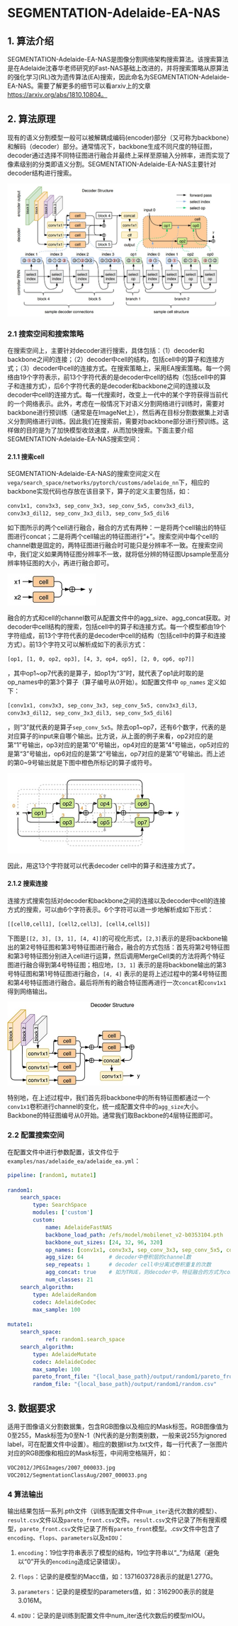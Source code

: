 # SEGMENTATION-Adelaide-EA-NAS

## 1. 算法介绍

SEGMENTATION-Adelaide-EA-NAS是图像分割网络架构搜索算法。该搜索算法是在Adelaide沈春华老师研究的Fast-NAS基础上改进的，并将搜索策略从原算法的强化学习(RL)改为遗传算法(EA)搜索，因此命名为SEGMENTATION-Adelaide-EA-NAS。需要了解更多的细节可以看arxiv上的文章 https://arxiv.org/abs/1810.10804。

## 2. 算法原理

现有的语义分割模型一般可以被解耦成编码(encoder)部分（又可称为backbone）和解码（decoder）部分。通常情况下，backbone生成不同尺度的特征图，decoder通过选择不同特征图进行融合并最终上采样至原输入分辨率，进而实现了像素级别的分类即语义分割。SEGMENTATION-Adelaide-EA-NAS主要针对decoder结构进行搜索。

![F3](./images/Adelaide-EA-NAS1.jpg)

### 2.1 搜索空间和搜索策略

在搜索空间上，主要针对decoder进行搜索，具体包括：（1）decoder和backbone之间的连接；（2）decoder中cell的结构，包括cell中的算子和连接方式；（3）decoder中cell的连接方式。在搜索策略上，采用EA搜索策略。每一个网络由19个字符表示，前13个字符代表的是decoder中cell的结构（包括cell中的算子和连接方式），后6个字符代表的是decoder和backbone之间的连接以及decoder中cell的连接方式。每一代搜索时，改变上一代中的某个字符获得当前代的一个网络表示。此外，考虑在一般情况下对语义分割网络进行训练时，需要对backbone进行预训练（通常是在ImageNet上），然后再在目标分割数据集上对语义分割网络进行训练。因此我们在搜索前，需要对backbone部分进行预训练。这样做的目的是为了加快模型收敛速度，从而加快搜索。下面主要介绍SEGMENTATION-Adelaide-EA-NAS搜索空间：

#### 2.1.1 搜索cell

SEGMENTATION-Adelaide-EA-NAS的搜索空间定义在`vega/search_space/networks/pytorch/customs/adelaide_nn`下，相应的backbone实现代码也存放在该目录下，算子的定义主要包括，如：

`conv1x1, conv3x3, sep_conv_3x3, sep_conv_5x5, conv3x3_dil3, conv3x3_dil12, sep_conv_3x3_dil3, sep_conv_5x5_dil6`

如下图所示的两个cell进行融合，融合的方式有两种：一是将两个cell输出的特征图进行concat；二是将两个cell输出的特征图进行“+”。搜索空间中每个cell的channel数是固定的，两特征图进行融合时可能只是分辨率不一致。在搜索空间中，我们定义如果两特征图分辨率不一致，就将低分辨的特征图Upsample至高分辨率特征图的大小，再进行融合即可。

![F3](./images/Adelaide-EA-NAS3.jpg)

融合的方式和cell的channel数可从配置文件中的agg_size、agg_concat获取。对decoder中cell结构的搜索，包括cell中的算子和连接方式。每一个模型都由19个字符组成，前13个字符代表的是decoder中cell的结构（包括cell中的算子和连接方式）。前13个字符又可以解析成如下的表示方式：

`[op1, [1, 0, op2, op3], [4, 3, op4, op5], [2, 0, op6, op7]]`

，其中op1~op7代表的是算子，如op1为“3”时，就代表了op1此时取的是op_names中的第3个算子（算子编号从0开始）。如配置文件中 `op_names` 定义如下：

`[conv1x1, conv3x3, sep_conv_3x3, sep_conv_5x5, conv3x3_dil3, conv3x3_dil12, sep_conv_3x3_dil3, sep_conv_5x5_dil6]`

，则“3”就代表的是算子`sep_conv_5x5`。除去op1~op7，还有6个数字，代表的是对应算子的input来自哪个输出。比方说，从上面的例子来看，op2对应的是第“1”号输出，op3对应的是第“0”号输出，op4对应的是第“4”号输出，op5对应的是第“3”号输出，op6对应的是第“2”号输出，op7对应的是第“0”号输出。而上述的第0~9号输出就是下图中橙色所标记的算子或符号。

![F3](./images/Adelaide-EA-NAS4.jpg)

因此，用这13个字符就可以代表decoder cell中的算子和连接方式了。

#### 2.1.2 搜索连接

连接方式搜索包括对decoder和backbone之间的连接以及decoder中cell的连接方式的搜索，可以由6个字符表示。6个字符可以进一步地解析成如下形式：

`[[cell0,cell1], [cell2,cell3], [cell4,cell5]]`

下图是`[[2, 3], [3, 1], [4, 4]]`的可视化形式，`[2,3]`表示的是将backbone输出的第2号特征图和第3号特征图进行融合，融合的方式包括：首先将第2号特征图和第3号特征图分别进入cell进行运算，然后调用MergeCell类的方法将两个特征图进行融合得到第4号特征图；相应地，`[3, 1]` 表示的是将backbone输出的第3号特征图和第1号特征图进行融合，`[4, 4]` 表示的是将上述过程中的第4号特征图和第4号特征图进行融合。最后将所有的融合特征图再进行一次`concat`和`conv1x1`得到网络输出。

![F3](./images/Adelaide-EA-NAS5.jpg)

特别地，在上述过程中，我们首先将backbone中的所有特征图都通过一个`conv1x1`卷积进行channel的变化，统一成配置文件中的`agg_size`大小。Backbone的特征图编号从0开始。通常我们取Backbone的4层特征图即可。

### 2.2 配置搜索空间

在配置文件中进行参数配置，该文件位于`examples/nas/adelaide_ea/adelaide_ea.yml`：

```yaml
pipeline: [random1, mutate1]

random1:
    search_space:
        type: SearchSpace
        modules: ['custom']
        custom:
            name: AdelaideFastNAS
            backbone_load_path: /efs/model/mobilenet_v2-b0353104.pth
            backbone_out_sizes: [24, 32, 96, 320]
            op_names: [conv1x1, conv3x3, sep_conv_3x3, sep_conv_5x5, conv3x3_dil3, sep_conv_3x3_dil3, sep_conv_5x5_dil6]    # decoder cell中搜索的算子
            agg_size: 64        # decoder中卷积层的channel数
            sep_repeats: 1      # decoder cell中分离式卷积重复的次数
            agg_concat: true    # 如为TRUE，则decoder中，特征融合的方式为concat，否则为“+”
            num_classes: 21
    search_algorithm:
        type: AdelaideRandom
        codec: AdelaideCodec
        max_sample: 100

mutate1:
    search_space:
            ref: random1.search_space
    search_algorithm:
        type: AdelaideMutate
        codec: AdelaideCodec
        max_sample: 100
        pareto_front_file: "{local_base_path}/output/random1/pareto_front.csv"
        random_file: "{local_base_path}/output/random1/random.csv"
```

## 3. 数据要求

适用于图像语义分割数据集，包含RGB图像以及相应的Mask标签。RGB图像值为0至255，Mask标签为0至N-1（N代表的是分割类别数，一般来说255为ignored label，可在配置文件中设置）。相应的数据list为.txt文件，每一行代表了一张图片对应的RGB图像和相应的Mask标签，中间用空格隔开，如：

`VOC2012/JPEGImages/2007_000033.jpg VOC2012/SegmentationClassAug/2007_000033.png`

### 4 算法输出

输出结果包括一系列.pth文件（训练到配置文件中```num_iter```迭代次数的模型）、```result.csv```文件以及```pareto_front.csv```文件。```result.csv```文件记录了所有搜索模型，```pareto_front.csv```文件记录了所有```pareto_front```模型。.csv文件中包含了```encoding```、```flops```、```parameters```以及```mIOU```：

1. ```encoding```：19位字符串表示了模型的结构，19位字符串以“_”为结尾（避免以“0”开头的```encoding```造成记录错误）。

2. ```flops```：记录的是模型的Macc值，如：1371603728表示的就是1.277G。

3. ```parameters```：记录的是模型的parameters值，如：3162900表示的就是3.016M。

4. ```mIOU```：记录的是训练到配置文件中num_iter迭代次数后的模型mIOU。
